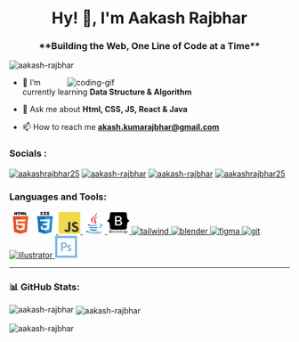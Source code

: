 
<h1 align="center">Hy! 👋, I'm Aakash Rajbhar</h1>
<h3 align="center">**Building the Web, One Line of Code at a Time**</h3>

<p align="left"> <img src="https://komarev.com/ghpvc/?username=aakash-rajbhar&label=Profile%20views&color=0e75b6&style=flat" alt="aakash-rajbhar" /> </p>
<img align="right" width=400 alt="coding-gif" src="https://i.pinimg.com/originals/e8/f4/53/e8f453469a3ec97ecd354df465d73913.gif">

- 🌱 I’m currently learning **Data Structure & Algorithm**

- 💬 Ask me about **Html, CSS, JS, React & Java**

- 📫 How to reach me **akash.kumarajbhar@gmail.com**


<h3 align="left">Socials :</h3>
<p align="left">
<a href="https://twitter.com/aakashrajbhar25" target="blank"><img align="center" src="https://raw.githubusercontent.com/rahuldkjain/github-profile-readme-generator/master/src/images/icons/Social/twitter.svg" alt="aakashrajbhar25" height="30" width="40" /></a>
<a href="https://linkedin.com/in/aakash-rajbhar" target="blank"><img align="center" src="https://raw.githubusercontent.com/rahuldkjain/github-profile-readme-generator/master/src/images/icons/Social/linked-in-alt.svg" alt="aakash-rajbhar" height="30" width="40" /></a>
<a href="https://stackoverflow.com/users/aakash-rajbhar" target="blank"><img align="center" src="https://raw.githubusercontent.com/rahuldkjain/github-profile-readme-generator/master/src/images/icons/Social/stack-overflow.svg" alt="aakash-rajbhar" height="30" width="40" /></a>
<a href="https://instagram.com/aakashrajbhar25" target="blank"><img align="center" src="https://raw.githubusercontent.com/rahuldkjain/github-profile-readme-generator/master/src/images/icons/Social/instagram.svg" alt="aakashrajbhar25" height="30" width="40" /></a>
</p>

<h3 align="left">Languages and Tools:</h3>
 <a href="https://www.w3.org/html/" target="_blank" rel="noreferrer"> <img src="https://raw.githubusercontent.com/devicons/devicon/master/icons/html5/html5-original-wordmark.svg" alt="html5" width="40" height="40"/></a> <a href="https://www.w3schools.com/css/" target="_blank" rel="noreferrer"> <img src="https://raw.githubusercontent.com/devicons/devicon/master/icons/css3/css3-original-wordmark.svg" alt="css3" width="40" height="40"/> </a><a href="https://developer.mozilla.org/en-US/docs/Web/JavaScript" target="_blank" rel="noreferrer"> <img src="https://raw.githubusercontent.com/devicons/devicon/master/icons/javascript/javascript-original.svg" alt="javascript" width="40" height="40"/> </a> <a href="https://www.java.com" target="_blank" rel="noreferrer"> <img src="https://raw.githubusercontent.com/devicons/devicon/master/icons/java/java-original.svg" alt="java" width="40" height="40"/> </a><a href="https://getbootstrap.com" target="_blank" rel="noreferrer"> <img src="https://raw.githubusercontent.com/devicons/devicon/master/icons/bootstrap/bootstrap-plain-wordmark.svg" alt="bootstrap" width="40" height="40"/><a href="https://tailwindcss.com/" target="_blank" rel="noreferrer"> <img src="https://www.vectorlogo.zone/logos/tailwindcss/tailwindcss-icon.svg" alt="tailwind" width="40" height="40"/> </a> <a href="https://www.blender.org/" target="_blank" rel="noreferrer"> <img src="https://download.blender.org/branding/community/blender_community_badge_white.svg" alt="blender" width="40" height="40"/> </a>  </a> <a href="https://www.figma.com/" target="_blank" rel="noreferrer"> <img src="https://www.vectorlogo.zone/logos/figma/figma-icon.svg" alt="figma" width="40" height="40"/> </a> <a href="https://git-scm.com/" target="_blank" rel="noreferrer"> <img src="https://www.vectorlogo.zone/logos/git-scm/git-scm-icon.svg" alt="git" width="40" height="40"/> </a> <a href="https://www.adobe.com/in/products/illustrator.html" target="_blank" rel="noreferrer"> <img src="https://www.vectorlogo.zone/logos/adobe_illustrator/adobe_illustrator-icon.svg" alt="illustrator" width="40" height="40"/> </a> <a href="https://www.photoshop.com/en" target="_blank" rel="noreferrer"> <img src="https://raw.githubusercontent.com/devicons/devicon/master/icons/photoshop/photoshop-line.svg" alt="photoshop" width="40" height="40"/> </a> </p>

 <hr>

 ### 📊 GitHub Stats:

<p><img align="left" src="https://github-readme-stats.vercel.app/api/top-langs?username=aakash-rajbhar&theme=dark&show_icons=true&locale=en&layout=compact" alt="aakash-rajbhar" /></p>

<p>&nbsp;<img align="center" src="https://github-readme-stats.vercel.app/api?username=aakash-rajbhar&theme=dark&show_icons=true&locale=en" alt="aakash-rajbhar" /></p>

<p><img align="center" src="https://github-readme-streak-stats.herokuapp.com/?user=aakash-rajbhar&theme=dark&" alt="aakash-rajbhar" /></p>
